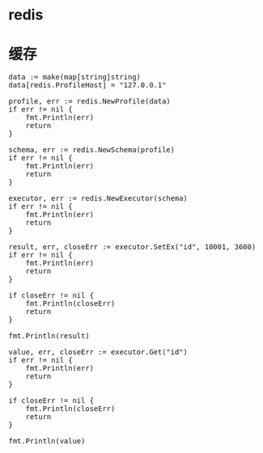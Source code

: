 # redis
缓存
==

<pre>
data := make(map[string]string)
data[redis.ProfileHost] = "127.0.0.1"

profile, err := redis.NewProfile(data)
if err != nil {
    fmt.Println(err)
    return
}

schema, err := redis.NewSchema(profile)
if err != nil {
    fmt.Println(err)
    return
}

executor, err := redis.NewExecutor(schema)
if err != nil {
    fmt.Println(err)
    return
}

result, err, closeErr := executor.SetEx("id", 10001, 3600)
if err != nil {
    fmt.Println(err)
    return
}

if closeErr != nil {
    fmt.Println(closeErr)
    return
}

fmt.Println(result)

value, err, closeErr := executor.Get("id")
if err != nil {
    fmt.Println(err)
    return
}

if closeErr != nil {
    fmt.Println(closeErr)
    return
}

fmt.Println(value)
</pre>
